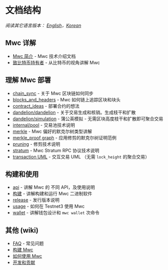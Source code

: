 # 文档结构

*阅读其它语言版本： [English](../table_of_contents.md)，[Korean](table_of_contents_KR.md)*

## Mwc 详解

- [Mwc 简介](intro.md) - Mwc 技术介绍文档
- [致比特币持有者](mwc4bitcoiners_ZH-CN.md) - 从比特币的视角讲解 Mwc

## 理解 Mwc 部署

- [chain_sync](chain/chain_sync.md) - 关于 Mwc 区块链如何同步
- [blocks_and_headers](chain/blocks_and_headers.md) - Mwc 如何链上追踪区块和块头
- [contract_ideas](contract_ideas.md) - 部署合约的想法
- [dandelion/dandelion](dandelion/dandelion.md) - 关于交易生成和核销。生成枝干和扩散
- [dandelion/simulation](dandelion/simulation.md) - 蒲公英模拟 - 无需区块高度枝干和扩散即可聚合交易
- [internal/pool](internal/pool.md) - 交易池技术说明
- [merkle](merkle_ZH-CN.md) - Mwc 偏好的默克尔树类型讲解
- [merkle_proof graph](merkle_proof/merkle_proof.png) - 应用修剪的默克尔树证明范例
- [pruning](pruning_ZH-CN.md) - 修剪技术说明
- [stratum](stratum.md) - Mwc Stratum RPC 协议技术说明
- [transaction UML](https://github.com/mimblewimble/mwc-wallet/blob/master/doc/transaction/basic-transaction-wf.png) - 交互交易 UML （无需 `lock_height` 的聚合交易）

## 构建和使用

- [api](api/api.md) - 讲解 Mwc 的 不同 API，及使用说明
- [构建](build_ZH-CN.md) - 讲解构建和运行 Mwc 二进制软件
- [release](release_instruction.md) - 发行版本说明
- [usage](usage.md) - 如何在 Testnet3 使用 Mwc
- [wallet](wallet/usage.md) - 讲解钱包设计和 `mwc wallet` 次命令

## 其他  (wiki)

- [FAQ](https://github.com/mimblewimble/docs/wiki/FAQ) - 常见问题
- [构建 Mwc](https://github.com/mimblewimble/docs/wiki/Building)
- [如何使用 Mwc](https://github.com/mimblewimble/docs/wiki/How-to-use-mwc)
- [开发和贡献](https://github.com/mimblewimble/docs/wiki/Hacking-and-contributing)
